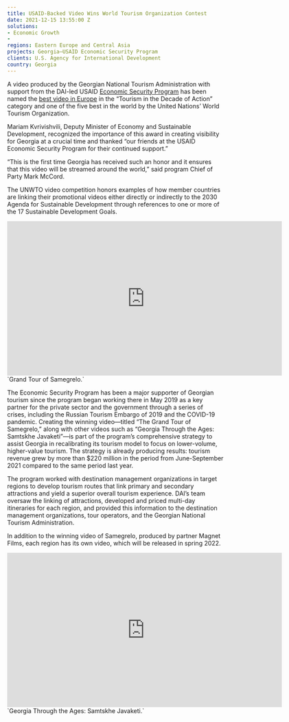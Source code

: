 ```yaml
---
title: USAID-Backed Video Wins World Tourism Organization Contest
date: 2021-12-15 13:55:00 Z
solutions:
- Economic Growth
- 
regions: Eastern Europe and Central Asia
projects: Georgia—USAID Economic Security Program
clients: U.S. Agency for International Development
country: Georgia
---
```


A video produced by the Georgian National Tourism Administration with support from the DAI-led USAID [Economic Security Program](https://www.dai.com/our-work/projects/georgia-usaid-economic-security-program-georgia-esp) has been named the [best video in Europe](https://www.unwto.org/news/2021-unwto-tourism-video-competition-winners) in the “Tourism in the Decade of Action” category and one of the five best in the world by the United Nations’ World Tourism Organization.

Mariam Kvrivishvili, Deputy Minister of Economy and Sustainable Development, recognized the importance of this award in creating visibility for Georgia at a crucial time and thanked “our friends at the USAID Economic Security Program for their continued support.” 

“This is the first time Georgia has received such an honor and it ensures that this video will be streamed around the world,” said program Chief of Party Mark McCord. 

The UNWTO video competition honors examples of how member countries are linking their promotional videos either directly or indirectly to the 2030 Agenda for Sustainable Development through references to one or more of the 17 Sustainable Development Goals. 

<iframe src="https://player.vimeo.com/video/656156457?h=86abfb2d4a" width="640" height="360" frameborder="0" allow="autoplay; fullscreen; picture-in-picture" allowfullscreen></iframe>`Grand Tour of Samegrelo.`

The Economic Security Program has been a major supporter of Georgian tourism since the program began working there in May 2019 as a key partner for the private sector and the government through a series of crises, including the Russian Tourism Embargo of 2019 and the COVID-19 pandemic. Creating the winning video—titled “The Grand Tour of Samegrelo,” along with other videos such as “Georgia Through the Ages: Samtskhe Javaketi”—is part of the program’s comprehensive strategy to assist Georgia in recalibrating its tourism model to focus on lower-volume, higher-value tourism. The strategy is already producing results: tourism revenue grew by more than $220 million in the period from June-September 2021 compared to the same period last year.

The program worked with destination management organizations in target regions to develop tourism routes that link primary and secondary attractions and yield a superior overall tourism experience. DAI’s team oversaw the linking of attractions, developed and priced multi-day itineraries for each region, and provided this information to the destination management organizations, tour operators, and the Georgian National Tourism Administration. 

In addition to the winning video of Samegrelo, produced by partner Magnet Films, each region has its own video, which will be released in spring 2022. 

<iframe src="https://player.vimeo.com/video/656154864?h=baa3a6ded0" width="640" height="360" frameborder="0" allow="autoplay; fullscreen; picture-in-picture" allowfullscreen></iframe>`Georgia Through the Ages: Samtskhe Javaketi.`